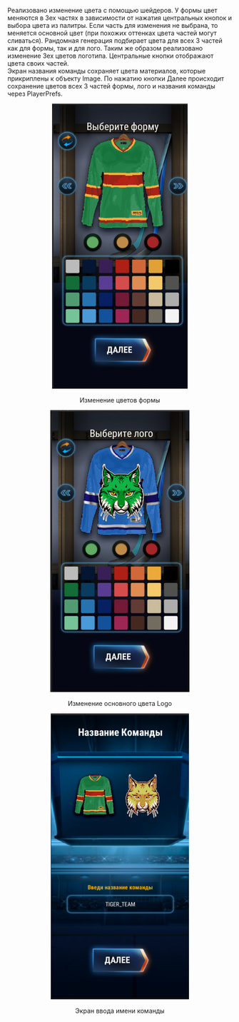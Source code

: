 Реализовано изменение цвета с помощью шейдеров. У формы цвет меняются в 3ех частях в зависимости от нажатия центральных кнопок и выбора цвета из палитры. Если часть для изменения не выбрана, то меняется основной цвет (при похожих оттенках цвета частей могут сливаться).
Рандомная генерация подбирает цвета для всех 3 частей как для формы, так и для лого.
Таким же образом реализовано  изменение 3ех цветов логотипа.
Центральные кнопки отображают цвета своих частей.  
Экран названия команды сохраняет цвета материалов, которые прикриплены к объекту Image.
По нажатию кнопки Далее происходит сохранение цветов всех 3 частей формы, лого и названия команды через PlayerPrefs.
<div align="center">
    <img src="main_color.png" >
    <p>Изменение цветов формы</p>
</div>
<div align="center">
    <img src="logo_color.png" >
    <p>Изменение основного цвета Logo</p>
</div>
<div align="center">
    <img src="team_name.png" >
    <p>Экран ввода имени команды</p>
</div>

